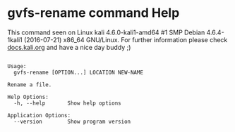 # gvfs-rename command Help
 
 This command seen on Linux kali 4.6.0-kali1-amd64 #1 SMP Debian 4.6.4-1kali1 (2016-07-21) x86_64 GNU/Linux. For further information please check [docs.kali.org](docs.kali.org) and have a nice day buddy ;) 

~~~

Usage:
  gvfs-rename [OPTION...] LOCATION NEW-NAME

Rename a file.

Help Options:
  -h, --help       Show help options

Application Options:
  --version        Show program version


~~~
